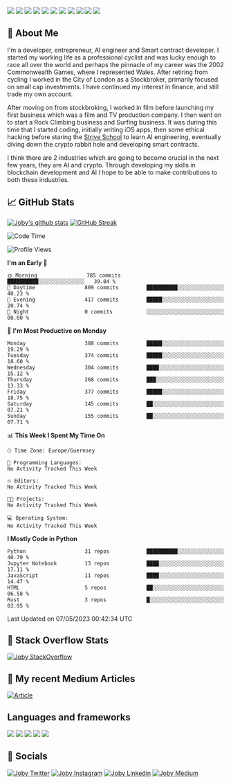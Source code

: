 ![](https://img.shields.io/badge/iOS-000000?style=for-the-badge&logo=ios&logoColor=white)
![](https://img.shields.io/badge/Python-3776AB?style=for-the-badge&logo=python&logoColor=white)
![](https://img.shields.io/badge/Swift-FA7343?style=for-the-badge&logo=swift&logoColor=white)
![](https://img.shields.io/badge/Bootstrap-563D7C?style=for-the-badge&logo=bootstrap&logoColor=white)
![](https://img.shields.io/badge/MongoDB-4EA94B?style=for-the-badge&logo=mongodb&logoColor=white)
![](https://img.shields.io/badge/Heroku-430098?style=for-the-badge&logo=heroku&logoColor=white)
[![](https://img.shields.io/badge/Stack_Overflow-FE7A16?style=for-the-badge&logo=stack-overflow&logoColor=white)](https://stackoverflow.com/users/7301801/joby)
[![](https://img.shields.io/badge/LinkedIn-0077B5?style=for-the-badge&logo=linkedin&logoColor=white)](https://www.linkedin.com/in/jobyi/)
[![](https://img.shields.io/badge/Twitter-1DA1F2?style=for-the-badge&logo=twitter&logoColor=white)](https://twitter.com/Jobyid)
[![](https://img.shields.io/badge/Instagram-E4405F?style=for-the-badge&logo=instagram&logoColor=white)](https://www.instagram.com/jobyid/)
[![](https://img.shields.io/badge/Medium-12100E?style=for-the-badge&logo=medium&logoColor=white)](https://jobyid.medium.com)

## &#x1f; About Me

I'm a developer, entrepreneur, AI engineer and Smart contract developer.
I started my working life as a professional cyclist and was lucky enough to race all over the world and perhaps the pinnacle of my career was the 2002 Commonwealth Games, where I represented Wales.
After retiring from cycling I worked in the City of London as a Stockbroker, primarily focused on small cap investments. I have continued my interest in finance, and still trade my own account.

After moving on from stockbroking, I worked in film before launching my first business which was a film and TV production company. I then went on to start a Rock Climbing business and Surfing business. It was during this time that I started coding, initially writing iOS apps, then some ethical hacking before staring the [Strive School](https://strive.school) to learn AI engineering, eventually diving down the crypto rabbit hole and developing smart contracts. 

I think there are 2 industries which are going to become crucial in the next few years, they are AI and crypto. Through developing my skills in blockchain development and AI I hope to be able to make contributions to both these industries. 

## &#x1f4c8; GitHub Stats

[![Joby's github stats](https://github-readme-stats.vercel.app/api?username=jobyid&count_private=true&show_icons=true&theme=radical)](https://github.com/anuraghazra/github-readme-stats) [![GitHub Streak](https://github-readme-streak-stats.herokuapp.com/?user=jobyid&theme=dark)](https://github.com/DenverCoder1/github-readme-streak-stats)

<!--START_SECTION:waka-->
![Code Time](http://img.shields.io/badge/Code%20Time-409%20hrs%2027%20mins-blue)

![Profile Views](http://img.shields.io/badge/Profile%20Views-0-blue)

**I'm an Early 🐤** 

```text
🌞 Morning                785 commits         ██████████░░░░░░░░░░░░░░░   39.04 % 
🌆 Daytime                809 commits         ██████████░░░░░░░░░░░░░░░   40.23 % 
🌃 Evening                417 commits         █████░░░░░░░░░░░░░░░░░░░░   20.74 % 
🌙 Night                  0 commits           ░░░░░░░░░░░░░░░░░░░░░░░░░   00.00 % 
```
📅 **I'm Most Productive on Monday** 

```text
Monday                   388 commits         █████░░░░░░░░░░░░░░░░░░░░   19.29 % 
Tuesday                  374 commits         █████░░░░░░░░░░░░░░░░░░░░   18.60 % 
Wednesday                304 commits         ████░░░░░░░░░░░░░░░░░░░░░   15.12 % 
Thursday                 268 commits         ███░░░░░░░░░░░░░░░░░░░░░░   13.33 % 
Friday                   377 commits         █████░░░░░░░░░░░░░░░░░░░░   18.75 % 
Saturday                 145 commits         ██░░░░░░░░░░░░░░░░░░░░░░░   07.21 % 
Sunday                   155 commits         ██░░░░░░░░░░░░░░░░░░░░░░░   07.71 % 
```


📊 **This Week I Spent My Time On** 

```text
🕑︎ Time Zone: Europe/Guernsey

💬 Programming Languages: 
No Activity Tracked This Week

🔥 Editors: 
No Activity Tracked This Week

🐱‍💻 Projects: 
No Activity Tracked This Week

💻 Operating System: 
No Activity Tracked This Week
```

**I Mostly Code in Python** 

```text
Python                   31 repos            ██████████░░░░░░░░░░░░░░░   40.79 % 
Jupyter Notebook         13 repos            ████░░░░░░░░░░░░░░░░░░░░░   17.11 % 
JavaScript               11 repos            ████░░░░░░░░░░░░░░░░░░░░░   14.47 % 
HTML                     5 repos             ██░░░░░░░░░░░░░░░░░░░░░░░   06.58 % 
Rust                     3 repos             █░░░░░░░░░░░░░░░░░░░░░░░░   03.95 % 
```




 Last Updated on 07/05/2023 00:42:34 UTC
<!--END_SECTION:waka-->


## &#x1f; Stack Overflow Stats 

[![Joby StackOverflow](https://github-readme-stackoverflow.vercel.app/?userID=7301801&layout=compact)](https://stackoverflow.com/users/7301801/joby)


## &#x1f; My recent Medium Articles
[![Article](https://github-readme-medium-recent-article.vercel.app/medium/@jobyid/0)](https://jobyid.medium.com)
 

## Languages and frameworks
![](https://img.shields.io/badge/iOS-000000?style=for-the-badge&logo=ios&logoColor=white)
![](https://img.shields.io/badge/Python-3776AB?style=for-the-badge&logo=python&logoColor=white)
![](https://img.shields.io/badge/Swift-FA7343?style=for-the-badge&logo=swift&logoColor=white)
![](https://img.shields.io/badge/Bootstrap-563D7C?style=for-the-badge&logo=bootstrap&logoColor=white)
![](https://img.shields.io/badge/MongoDB-4EA94B?style=for-the-badge&logo=mongodb&logoColor=white)


## &#x1f; Socials 
[![Joby Twitter](https://img.shields.io/badge/Twitter-1DA1F2?style=for-the-badge&logo=twitter&logoColor=white)](https://twitter.com/jobyid)
[![Joby Instagram](https://img.shields.io/badge/Instagram-E4405F?style=for-the-badge&logo=instagram&logoColor=white)](https://instagram.com/jobyid)
[![Joby Linkedin](https://img.shields.io/badge/LinkedIn-0077B5?style=for-the-badge&logo=linkedin&logoColor=white)](https://www.linkedin.com/in/jobyi)
[![Joby Medium](https://img.shields.io/badge/Medium-12100E?style=for-the-badge&logo=medium&logoColor=white)](https://jobyid.medium.com)


